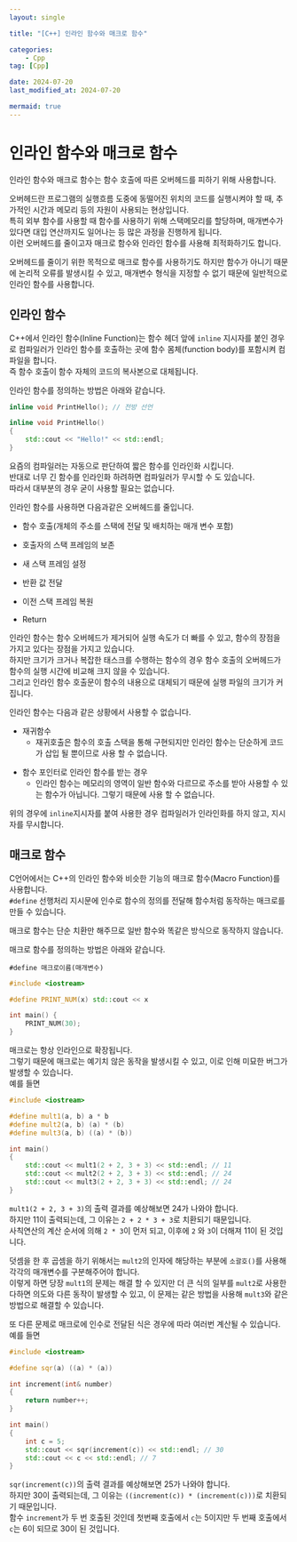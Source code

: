 ```yaml
---
layout: single

title: "[C++] 인라인 함수와 매크로 함수"

categories:
    - Cpp
tag: [Cpp]

date: 2024-07-20
last_modified_at: 2024-07-20

mermaid: true
---
```


# 인라인 함수와 매크로 함수

인라인 함수와 매크로 함수는 함수 호출에 따른 오버헤드를 피하기 위해 사용합니다.

오버헤드란 프로그램의 실행흐름 도중에 동떨어진 위치의 코드를 실행시켜야 할 때, 추가적인 시간과 메모리 등의 자원이 사용되는 현상입니다.  
특히 외부 함수를 사용할 때 함수를 사용하기 위해 스택메모리를 할당하며, 매개변수가 있다면 대입 연산까지도 일어나는 등 많은 과정을 진행하게 됩니다.  
이런 오버헤드를 줄이고자 매크로 함수와 인라인 함수를 사용해 최적화하기도 합니다.

오버헤드를 줄이기 위한 목적으로 매크로 함수를 사용하기도 하지만 함수가 아니기 때문에 논리적 오류를 발생시킬 수 있고, 매개변수 형식을 지정할 수 없기 때문에 일반적으로 인라인 함수를 사용합니다.

## 인라인 함수

C++에서 인라인 함수(Inline Function)는 함수 헤더 앞에 `inline` 지시자를 붙인 경우로 컴파일러가 인라인 함수를 호출하는 곳에 함수 몸체(function body)를 포함시켜 컴파일을 합니다.  
즉 함수 호출이 함수 자체의 코드의 복사본으로 대체됩니다.

인라인 함수를 정의하는 방법은 아래와 같습니다.

```cpp
inline void PrintHello(); // 전방 선언

inline void PrintHello()
{
    std::cout << "Hello!" << std::endl;
}
```

요즘의 컴파일러는 자동으로 판단하여 짧은 함수를 인라인화 시킵니다.  
반대로 너무 긴 함수를 인라인화 하려하면 컴파일러가 무시할 수 도 있습니다.  
따라서 대부분의 경우 굳이 사용할 필요는 없습니다.

인라인 함수를 사용하면 다음과같은 오버헤드를 줄입니다.

+ 함수 호출(개체의 주소를 스택에 전달 및 배치하는 매개 변수 포함)
- 호출자의 스택 프레임의 보존
+ 새 스택 프레임 설정
- 반환 값 전달
+ 이전 스택 프레임 복원
- Return


인라인 함수는 함수 오버헤드가 제거되어 실행 속도가 더 빠를 수 있고, 함수의 장점을 가지고 있다는 장점을 가지고 있습니다.  
하지만 크기가 크거나 복잡한 태스크를 수행하는 함수의 경우 함수 호출의 오버헤드가 함수의 실행 시간에 비교해 크지 않을 수 있습니다.  
그리고 인라인 함수 호출문이 함수의 내용으로 대체되기 때문에 실행 파일의 크기가 커집니다.

인라인 함수는 다음과 같은 상황에서 사용할 수 없습니다.  

+ 재귀함수
    + 재귀호출은 함수의 호출 스택을 통해 구현되지만 인라인 함수는 단순하게 코드가 삽입 될 뿐이므로 사용 할 수 없습니다.
- 함수 포인터로 인라인 함수를 받는 경우
    - 인라인 함수는 메모리의 영역이 일반 함수와 다르므로 주소를 받아 사용할 수 있는 함수가 아닙니다. 그렇기 때문에 사용 할 수 없습니다.

위의 경우에 `inline`지시자를 붙여 사용한 경우 컴파일러가 인라인화를 하지 않고, 지시자를 무시합니다.

## 매크로 함수

C언어에서는 C++의 인라인 함수와 비슷한 기능의 매크로 함수(Macro Function)를 사용합니다.  
`#define` 선행처리 지시문에 인수로 함수의 정의를 전달해 함수처럼 동작하는 매크로를 만들 수 있습니다.

매크로 함수는 단순 치환만 해주므로 일반 함수와 똑같은 방식으로 동작하지 않습니다.  

매크로 함수를 정의하는 방법은 아래와 같습니다.

```
#define 매크로이름(매개변수)
```

```cpp
#include <iostream>

#define PRINT_NUM(x) std::cout << x

int main() {
	PRINT_NUM(30);
}
```

매크로는 항상 인라인으로 확장됩니다.  
그렇기 때문에 매크로는 예기치 않은 동작을 발생시킬 수 있고, 이로 인해 미묘한 버그가 발생할 수 있습니다.  
예를 들면

```cpp
#include <iostream>

#define mult1(a, b) a * b
#define mult2(a, b) (a) * (b)
#define mult3(a, b) ((a) * (b))

int main()
{
    std::cout << mult1(2 + 2, 3 + 3) << std::endl; // 11
    std::cout << mult2(2 + 2, 3 + 3) << std::endl; // 24
    std::cout << mult3(2 + 2, 3 + 3) << std::endl; // 24
}
```

`mult1(2 + 2, 3 + 3)`의 출력 결과를 예상해보면 24가 나와야 합니다.  
하지만 11이 출력되는데, 그 이유는 `2 + 2 * 3 + 3`로 치환되기 때문입니다.  
사칙연산의 계산 순서에 의해 `2 * 3`이 먼저 되고, 이후에 `2` 와 `3`이 더해져 11이 된 것입니다.

덧셈을 한 후 곱셈을 하기 위해서는 `mult2`의 인자에 해당하는 부분에 `소괄호()`를 사용해 각각의 매개변수를 구분해주어야 합니다.  
이렇게 하면 당장 `mult1`의 문제는 해결 할 수 있지만 더 큰 식의 일부를 `mult2`로 사용한다하면 의도와 다른 동작이 발생할 수 있고, 이 문제는 같은 방법을 사용해 `mult3`와 같은 방법으로 해결할 수 있습니다.

또 다른 문제로 매크로에 인수로 전달된 식은 경우에 따라 여러번 계산될 수 있습니다.  
예를 들면

```cpp
#include <iostream>

#define sqr(a) ((a) * (a))

int increment(int& number)
{
    return number++;
}

int main()
{
    int c = 5;
    std::cout << sqr(increment(c)) << std::endl; // 30
    std::cout << c << std::endl; // 7
}
```

`sqr(increment(c))`의 출력 결과를 예상해보면 25가 나와야 합니다.  
하지만 30이 출력되는데, 그 이유는 `((increment(c)) * (increment(c)))`로 치환되기 때문입니다.  
함수 `increment`가 두 번 호출된 것인데 첫번째 호출에서 `c`는 5이지만 두 번째 호출에서 `c`는 6이 되므로 30이 된 것입니다.
